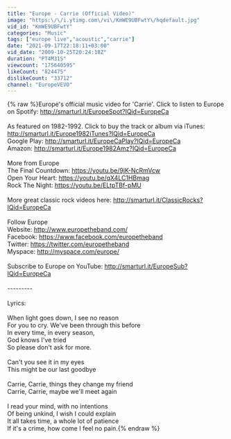 ```yaml
---
title: "Europe - Carrie (Official Video)"
image: "https:\/\/i.ytimg.com\/vi\/KmWE9UBFwtY\/hqdefault.jpg"
vid_id: "KmWE9UBFwtY"
categories: "Music"
tags: ["europe live","acoustic","carrie"]
date: "2021-09-17T22:18:11+03:00"
vid_date: "2009-10-25T20:24:18Z"
duration: "PT4M31S"
viewcount: "175640595"
likeCount: "824475"
dislikeCount: "33712"
channel: "EuropeVEVO"
---
```

{% raw %}Europe's official music video for 'Carrie'. Click to listen to Europe on Spotify: <a rel="nofollow" target="blank" href="http://smarturl.it/EuropeSpot?IQid=EuropeCa">http://smarturl.it/EuropeSpot?IQid=EuropeCa</a><br /><br />As featured on 1982-1992. Click to buy the track or album via iTunes: <a rel="nofollow" target="blank" href="http://smarturl.it/Europe1982iTunes?IQid=EuropeCa">http://smarturl.it/Europe1982iTunes?IQid=EuropeCa</a><br />Google Play: <a rel="nofollow" target="blank" href="http://smarturl.it/EuropeCaPlay?IQid=EuropeCa">http://smarturl.it/EuropeCaPlay?IQid=EuropeCa</a><br />Amazon: <a rel="nofollow" target="blank" href="http://smarturl.it/Europe1982Amz?IQid=EuropeCa">http://smarturl.it/Europe1982Amz?IQid=EuropeCa</a><br /><br />More from Europe<br />The Final Countdown: <a rel="nofollow" target="blank" href="https://youtu.be/9jK-NcRmVcw">https://youtu.be/9jK-NcRmVcw</a><br />Open Your Heart: <a rel="nofollow" target="blank" href="https://youtu.be/qX4LC1HBmag">https://youtu.be/qX4LC1HBmag</a><br />Rock The Night: <a rel="nofollow" target="blank" href="https://youtu.be/ELtpTBf-pMU">https://youtu.be/ELtpTBf-pMU</a><br /><br />More great classic rock videos here: <a rel="nofollow" target="blank" href="http://smarturl.it/ClassicRocks?IQid=EuropeCa">http://smarturl.it/ClassicRocks?IQid=EuropeCa</a><br /><br />Follow Europe<br />Website: <a rel="nofollow" target="blank" href="http://www.europetheband.com/">http://www.europetheband.com/</a><br />Facebook: <a rel="nofollow" target="blank" href="https://www.facebook.com/europetheband">https://www.facebook.com/europetheband</a><br />Twitter: <a rel="nofollow" target="blank" href="https://twitter.com/europetheband">https://twitter.com/europetheband</a><br />Myspace: <a rel="nofollow" target="blank" href="http://myspace.com/europe/">http://myspace.com/europe/</a><br /><br />Subscribe to Europe on YouTube: <a rel="nofollow" target="blank" href="http://smarturl.it/EuropeSub?IQid=EuropeCa">http://smarturl.it/EuropeSub?IQid=EuropeCa</a><br /><br />---------<br /><br />Lyrics:<br /><br />When light goes down, I see no reason<br />For you to cry. We've been through this before<br />In every time, in every season,<br />God knows I've tried<br />So please don't ask for more.<br /><br />Can't you see it in my eyes<br />This might be our last goodbye<br /><br />Carrie, Carrie, things they change my friend<br />Carrie, Carrie, maybe we'll meet again<br /><br />I read your mind, with no intentions<br />Of being unkind, I wish I could explain<br />It all takes time, a whole lot of patience<br />If it's a crime, how come I feel no pain.{% endraw %}
